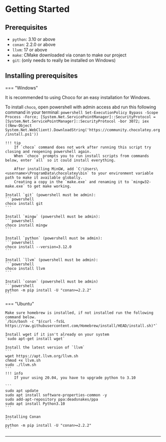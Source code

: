# Getting Started

## Prerequisites
* `python`: 3.10 or above
* `conan`: 2.2.0 or above
* `llvm`: 17 or above
* `make`: CMake downloaded via conan to make our project
* `git`: (only needs to really be installed on Windows)

## Installing prerequisites

=== "Windows"

It is recommended to using Choco for an easy installation for Windows.

To install `choco`, open powershell with admin access abd run this following command in your terminal:
    ```powershell
    Set-ExecutionPolicy Bypass -Scope Process -Force; [System.Net.ServicePointManager]::SecurityProtocol = [System.Net.ServicePointManager]::SecurityProtocol -bor 3072; iex ((New-Object System.Net.WebClient).DownloadString('https://community.chocolatey.org/install.ps1'))
    ```
    
    
    !!! tip
        If `choco` command does not work after running this script try closing and reopening powershell again.
        When `choco` prompts you to run install scripts from commands below, enter `all` so it could install everything.
        
        After installing MinGW, add `C:\Users\<username>\ProgramData\chocolatey\bin` to your environment variable path to make it available globally.
        Creating a copy in the `make.exe` and renaming it to `mingw32-make.exe` to get make working.
    
    Install `git` (powershell must be admin):
    ```powershell
    choco install git
    ```
    
    Install `mingw` (powershell must be admin):
    ```powershell
    choco install mingw
    ```
    
    Install `python` (powershell must be admin):
    ```powershell
    choco install --version=3.12.0
    ```
    
    Install `llvm` (powershell must be admin):
    ```powershell
    choco install llvm
    ```
    
    Install `conan` (powershell must be admin)
    ```powershell
    python -m pip install -U "conan>=2.2.2"
    ```
=== "Ubuntu"

    Make sure homebrew is installed, if not installed run the following command below.
    `/bin/bash -c "$(curl -fsSL https://raw.githubusercontent.com/Homebrew/install/HEAD/install.sh)"`

    Install wget if it isn't already on your system
    `sudo apt-get install wget`

    Install the latest version of `llvm`
    ```
    wget https://apt.llvm.org/llvm.sh
    chmod +x llvm.sh
    sudo ./llvm.sh
    ```
    !!! info
        If your using 20.04, you have to upgrade python to 3.10
    
    ```
    sudo apt update
    sudo apt install software-properties-common -y
    sudo add-apt-repository ppa:deadsnakes/ppa
    sudo apt install Python3.10
    ```

    Installing Conan
    ```
    python -m pip install -U "conan>=2.2.2"
    ```
---
